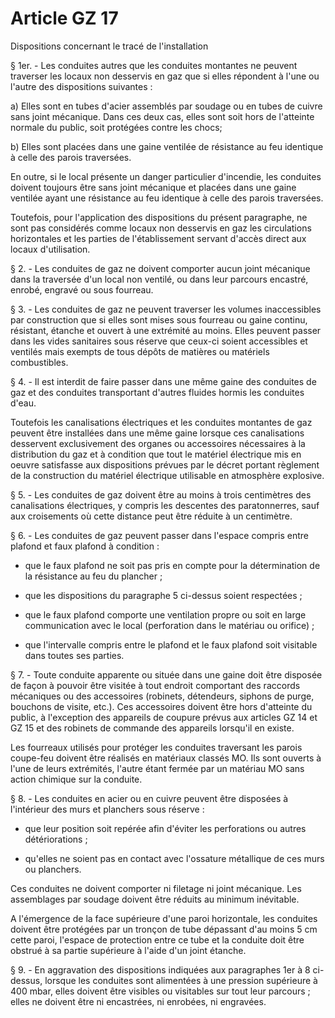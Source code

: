 # Article GZ 17

Dispositions concernant le tracé de l'installation

§ 1er. - Les conduites autres que les conduites montantes ne peuvent traverser les locaux non desservis en gaz que si elles répondent à l'une ou l'autre des dispositions suivantes :

a) Elles sont en tubes d'acier assemblés par soudage ou en tubes de cuivre sans joint mécanique. Dans ces deux cas, elles sont soit hors de l'atteinte normale du public, soit protégées contre les chocs;

b) Elles sont placées dans une gaine ventilée de résistance au feu identique à celle des parois traversées.

En outre, si le local présente un danger particulier d'incendie, les conduites doivent toujours être sans joint mécanique et placées dans une gaine ventilée ayant une résistance au feu identique à celle des parois traversées.

Toutefois, pour l'application des dispositions du présent paragraphe, ne sont pas considérés comme locaux non desservis en gaz les circulations horizontales et les parties de l'établissement servant d'accès direct aux locaux d'utilisation.

§ 2. - Les conduites de gaz ne doivent comporter aucun joint mécanique dans la traversée d'un local non ventilé, ou dans leur parcours encastré, enrobé, engravé ou sous fourreau.

§ 3. - Les conduites de gaz ne peuvent traverser les volumes inaccessibles par construction que si elles sont mises sous fourreau ou gaine continu, résistant, étanche et ouvert à une extrémité au moins. Elles peuvent passer dans les vides sanitaires sous réserve que ceux-ci soient accessibles et ventilés mais exempts de tous dépôts de matières ou matériels combustibles.

§ 4. - Il est interdit de faire passer dans une même gaine des conduites de gaz et des conduites transportant d'autres fluides hormis les conduites d'eau.

Toutefois les canalisations électriques et les conduites montantes de gaz peuvent être installées dans une même gaine lorsque ces canalisations desservent exclusivement des organes ou accessoires nécessaires à la distribution du gaz et à condition que tout le matériel électrique mis en oeuvre satisfasse aux dispositions prévues par le décret portant règlement de la construction du matériel électrique utilisable en atmosphère explosive.

§ 5. - Les conduites de gaz doivent être au moins à trois centimètres des canalisations électriques, y compris les descentes des paratonnerres, sauf aux croisements où cette distance peut être réduite à un centimètre.

§ 6. - Les conduites de gaz peuvent passer dans l'espace compris entre plafond et faux plafond à condition :

- que le faux plafond ne soit pas pris en compte pour la détermination de la résistance au feu du plancher ;

- que les dispositions du paragraphe 5 ci-dessus soient respectées ;

- que le faux plafond comporte une ventilation propre ou soit en large communication avec le local (perforation dans le matériau ou orifice) ;

- que l'intervalle compris entre le plafond et le faux plafond soit visitable dans toutes ses parties.

§ 7. - Toute conduite apparente ou située dans une gaine doit être disposée de façon à pouvoir être visitée à tout endroit comportant des raccords mécaniques ou des accessoires (robinets, détendeurs, siphons de purge, bouchons de visite, etc.). Ces accessoires doivent être hors d'atteinte du public, à l'exception des appareils de coupure prévus aux articles GZ 14 et GZ 15 et des robinets de commande des appareils lorsqu'il en existe.

Les fourreaux utilisés pour protéger les conduites traversant les parois coupe-feu doivent être réalisés en matériaux classés MO. Ils sont ouverts à l'une de leurs extrémités, l'autre étant fermée par un matériau MO sans action chimique sur la conduite.

§ 8. - Les conduites en acier ou en cuivre peuvent être disposées à l'intérieur des murs et planchers sous réserve :

- que leur position soit repérée afin d'éviter les perforations ou autres détériorations ;

- qu'elles ne soient pas en contact avec l'ossature métallique de ces murs ou planchers.

Ces conduites ne doivent comporter ni filetage ni joint mécanique. Les assemblages par soudage doivent être réduits au minimum inévitable.

A l'émergence de la face supérieure d'une paroi horizontale, les conduites doivent être protégées par un tronçon de tube dépassant d'au moins 5 cm cette paroi, l'espace de protection entre ce tube et la conduite doit être obstrué à sa partie supérieure à l'aide d'un joint étanche.

§ 9. - En aggravation des dispositions indiquées aux paragraphes 1er à 8 ci-dessus, lorsque les conduites sont alimentées à une pression supérieure à 400 mbar, elles doivent être visibles ou visitables sur tout leur parcours ; elles ne doivent être ni encastrées, ni enrobées, ni engravées.
